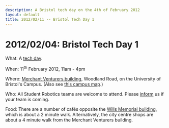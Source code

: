 ```yaml
---
description: A Bristol tech day on the 4th of February 2012
layout: default
title: 2012/02/11 -- Bristol Tech Day 1
---
```

2012/02/04: Bristol Tech Day 1
==============================

What: A [tech day](/events/tech_days).

When: 11<sup>th</sup> February 2012, 11am - 4pm

Where: [Merchant Venturers building](http://www.bristol.ac.uk/conferences-hospitality/conferences/precinct/merchant/),
   Woodland Road, on the University of Bristol's Campus.
  (Also see [this campus map](http://www.bristol.ac.uk/maps/print/precinct-key.pdf).)

Who: All Student Robotics teams are welcome to attend.
  Please [inform](/about/contactus) us if your team is coming.

Food: There are a number of cafés opposite the [Wills Memorial building](http://www.bristol.ac.uk/conferences-hospitality/conferences/precinct/willsmemorial), which is about a 2 minute walk.
  Alternatively, the city centre shops are about a 4 minute walk from the Merchant Venturers building.
